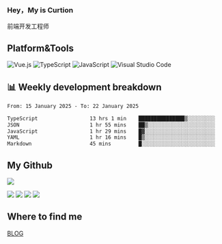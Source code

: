 ### Hey，My is Curtion
前端开发工程师
## Platform&Tools

![Vue.js](https://img.shields.io/badge/-Vue.js-4FC08D?style=flat-square&logo=Vue.js&logoColor=white)
![TypeScript](https://img.shields.io/badge/-TypeScript-007ACC?style=flat-square&logo=typescript&logoColor=white)
![JavaScript](https://img.shields.io/badge/-JavaScript-F7DF1E?style=flat-square&logo=javascript&logoColor=black)
![Visual Studio Code](https://img.shields.io/badge/-VSCode-007ACC?style=flat-square&logo=Visual-Studio-Code&logoColor=white)

## 📊 Weekly development breakdown

<!--START_SECTION:waka-->

```txt
From: 15 January 2025 - To: 22 January 2025

TypeScript                 13 hrs 1 min    ███████████████▒░░░░░░░░░   61.27 %
JSON                       1 hr 55 mins    ██▒░░░░░░░░░░░░░░░░░░░░░░   09.02 %
JavaScript                 1 hr 29 mins    █▓░░░░░░░░░░░░░░░░░░░░░░░   07.00 %
YAML                       1 hr 16 mins    █▒░░░░░░░░░░░░░░░░░░░░░░░   05.96 %
Markdown                   45 mins         █░░░░░░░░░░░░░░░░░░░░░░░░   03.56 %
```

<!--END_SECTION:waka-->

## My Github

![](http://github-profile-summary-cards.vercel.app/api/cards/profile-details?username=curtion&theme=nord_bright)

![](http://github-profile-summary-cards.vercel.app/api/cards/stats?username=curtion&theme=nord_bright)
![](http://github-profile-summary-cards.vercel.app/api/cards/productive-time?username=curtion&theme=nord_bright&utcOffset=8)
![](http://github-profile-summary-cards.vercel.app/api/cards/repos-per-language?username=curtion&theme=nord_bright)
![](http://github-profile-summary-cards.vercel.app/api/cards/most-commit-language?username=curtion&theme=nord_bright)

## Where to find me

[BLOG](https://blog.3gxk.net)
